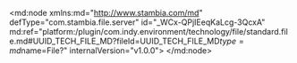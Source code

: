 <?xml version="1.0" encoding="UTF-8"?>
<md:node xmlns:md="http://www.stambia.com/md" defType="com.stambia.file.server" id="_WCx-QPjIEeqKaLcg-3QcxA" md:ref="platform:/plugin/com.indy.environment/technology/file/standard.file.md#UUID_TECH_FILE_MD?fileId=UUID_TECH_FILE_MD$type=md$name=File?" internalVersion="v1.0.0">
  <node defType="com.stambia.file.directory" id="_WLiRoPjIEeqKaLcg-3QcxA" name="var">
    <attribute defType="com.stambia.file.directory.path" id="_WLrbkPjIEeqKaLcg-3QcxA" value="/var"/>
  </node>
</md:node>